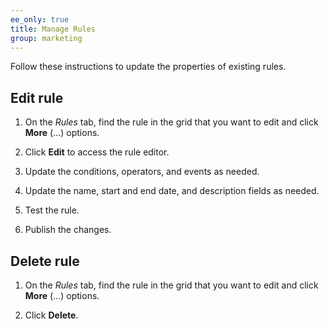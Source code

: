 ```yaml
---
ee_only: true
title: Manage Rules
group: marketing
---
```


Follow these instructions to update the properties of existing rules.

## Edit rule

1.	On the _Rules_ tab, find the rule in the grid that you want to edit and click **More** (...) options.

1.	Click **Edit** to access the rule editor.

1. Update the conditions, operators, and events as needed.

1. Update the name, start and end date, and description fields as needed.

1. Test the rule.

1. Publish the changes.

## Delete rule

1.	On the _Rules_ tab, find the rule in the grid that you want to edit and click **More** (...) options.

1.	Click **Delete**.
